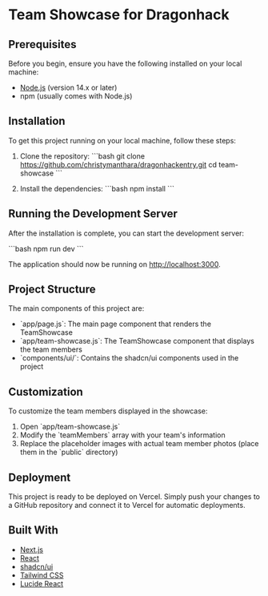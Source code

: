# Team Showcase for Dragonhack



## Prerequisites

Before you begin, ensure you have the following installed on your local machine:

- [Node.js](https://nodejs.org/) (version 14.x or later)
- npm (usually comes with Node.js)

## Installation

To get this project running on your local machine, follow these steps:

1. Clone the repository:
   \`\`\`bash
   git clone https://github.com/christymanthara/dragonhackentry.git
   cd team-showcase
   \`\`\`

2. Install the dependencies:
   \`\`\`bash
   npm install
   \`\`\`

## Running the Development Server

After the installation is complete, you can start the development server:

\`\`\`bash
npm run dev
\`\`\`

The application should now be running on [http://localhost:3000](http://localhost:3000).

## Project Structure

The main components of this project are:

- \`app/page.js\`: The main page component that renders the TeamShowcase
- \`app/team-showcase.js\`: The TeamShowcase component that displays the team members
- \`components/ui/\`: Contains the shadcn/ui components used in the project

## Customization

To customize the team members displayed in the showcase:

1. Open \`app/team-showcase.js\`
2. Modify the \`teamMembers\` array with your team's information
3. Replace the placeholder images with actual team member photos (place them in the \`public\` directory)

## Deployment

This project is ready to be deployed on Vercel. Simply push your changes to a GitHub repository and connect it to Vercel for automatic deployments.

## Built With

- [Next.js](https://nextjs.org/)
- [React](https://reactjs.org/)
- [shadcn/ui](https://ui.shadcn.com/)
- [Tailwind CSS](https://tailwindcss.com/)
- [Lucide React](https://lucide.dev/)

